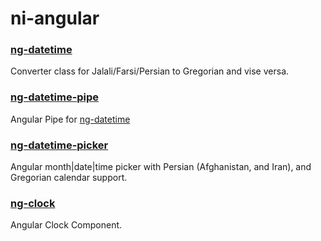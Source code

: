 # ni-angular

### [ng-datetime](https://github.com/jone30rw/ni-angular/tree/master/libs/ni-datetime)
Converter class for Jalali/Farsi/Persian to Gregorian and vise versa.

### [ng-datetime-pipe](https://github.com/jone30rw/ni-angular/tree/master/libs/ni-datetime-pipe)
Angular Pipe for [ng-datetime](https://github.com/jone30rw/ni-angular/tree/master/libs/ni-datetime)

### [ng-datetime-picker](https://github.com/jone30rw/ni-angular/tree/master/libs/ni-datetime-picker)
Angular month|date|time picker with Persian (Afghanistan, and Iran), and Gregorian calendar support.

### [ng-clock](https://github.com/jone30rw/ni-angular/tree/master/libs/ni-clock)
Angular Clock Component.